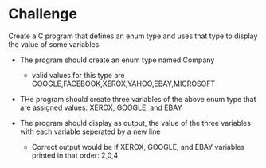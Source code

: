 # Challenge

Create a C program that defines an enum type and uses that type to display the value of some variables

- The program should create an enum type named Company
    - valid values for this type are GOOGLE,FACEBOOK,XEROX,YAHOO,EBAY,MICROSOFT
- THe program should create three variables of the above enum type that are assigned values: XEROX, GOOGLE, and EBAY

- The program should display as output, the value of the three variables with each variable seperated by a new line
    - Correct output would be if XEROX, GOOGLE, and EBAY variables printed in that order: 2,0,4